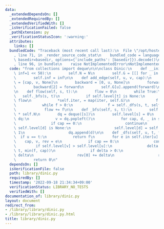 ```yaml
---
data:
  _extendedDependsOn: []
  _extendedRequiredBy: []
  _extendedVerifiedWith: []
  _isVerificationFailed: false
  _pathExtension: py
  _verificationStatusIcon: ':warning:'
  attributes:
    links: []
  bundledCode: "Traceback (most recent call last):\n  File \"/opt/hostedtoolcache/PyPy/3.7.13/x64/site-packages/onlinejudge_verify/documentation/build.py\"\
    , line 71, in _render_source_code_stat\n    bundled_code = language.bundle(stat.path,\
    \ basedir=basedir, options={'include_paths': [basedir]}).decode()\n  File \"/opt/hostedtoolcache/PyPy/3.7.13/x64/site-packages/onlinejudge_verify/languages/python.py\"\
    , line 96, in bundle\n    raise NotImplementedError\nNotImplementedError\n"
  code: "from collections import deque\n\n\nclass Dinic:\n    def __init__(self, N,\
    \ inf=1 << 50):\n        self.N = N\n        self.G = [[] for _ in range(self.N)]\n\
    \        self.inf = inf\n\n    def add_edge(self, u, v, cap):\n        forward\
    \ = [cap, v, None]\n        backward = [0, u, None]\n        forward[2] = backward\n\
    \        backward[2] = forward\n        self.G[u].append(forward)\n        self.G[v].append(backward)\n\
    \n    def flow(self, s, t):\n        flow = 0\n        while True:\n         \
    \   self._bfs(s, t)\n            if self.level[t] is None:\n                return\
    \ flow\n            *self.iter, = map(iter, self.G)\n            f = self.inf\n\
    \            while f > 0:\n                f = self._dfs(s, t, self.inf)\n   \
    \             flow += f\n\n    def _bfs(self, s, t):\n        self.level = [None]\
    \ * self.N\n        dq = deque([s])\n        self.level[s] = 0\n        while\
    \ dq:\n            v = dq.popleft()\n            for cap, d, _ in self.G[v]:\n\
    \                if cap == 0:\n                    continue\n                if\
    \ self.level[d] is None:\n                    self.level[d] = self.level[v] +\
    \ 1\n                    dq.append(d)\n\n    def _dfs(self, u, t, f):\n      \
    \  if u == t:\n            return f\n        for e in self.iter[u]:\n        \
    \    cap, v, rev = e\n            if cap == 0:\n                continue\n   \
    \         if self.level[v] > self.level[u]:\n                delta = self._dfs(v,\
    \ t, min(f, cap))\n                if delta > 0:\n                    e[0] -=\
    \ delta\n                    rev[0] += delta\n                    return delta\n\
    \        return 0\n"
  dependsOn: []
  isVerificationFile: false
  path: library/dinic.py
  requiredBy: []
  timestamp: '2022-09-18 21:34:34+09:00'
  verificationStatus: LIBRARY_NO_TESTS
  verifiedWith: []
documentation_of: library/dinic.py
layout: document
redirect_from:
- /library/library/dinic.py
- /library/library/dinic.py.html
title: library/dinic.py
---
```

